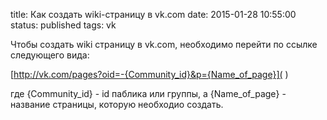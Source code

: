 title: Как создать wiki-страницу в vk.com
date: 2015-01-28 10:55:00
status: published
tags: vk

Чтобы создать wiki страницу в vk.com, необходимо перейти по ссылке следующего вида:

[http://vk.com/pages?oid=-{Community_id}&p={Name_of_page}]( )

где {Community_id} - id паблика или группы, а {Name_of_page} - название страницы, которую необходио создать.
